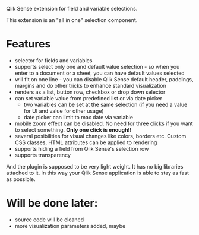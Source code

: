 Qlik Sense extension for field and variable selections.

This extension is an "all in one" selection component.
# Features
- selector for fields and variables
- supports select only one and default value selection - so when you enter to a document or a sheet, you can have default values selected
- will fit on one line - you can disable Qlik Sense default header, paddings, margins and do other tricks to enhance standard visualization
- renders as a list, button row, checkbox or drop down selector
- can set variable value from predefined list or via date picker
  - two variables can be set at the same selection (if you need a value for UI and value for other usage)
  - date picker can limit to max date via variable
- mobile zoom effect can be disabled. No need for three clicks if you want to select something. **Only one click is enough!!**
- several posibilities for visual changes like colors, borders etc. Custom CSS classes, HTML attributes can be applied to rendering
- supports hiding a field from Qlik Sense's selection row
- supports transparency

And the plugin is supposed to be very light weight. It has no big libraries attached to it. In this way your Qlik Sense application is able to stay as fast as possible.

# Will be done later:
- source code will be cleaned
- more visualization parameters added, maybe
